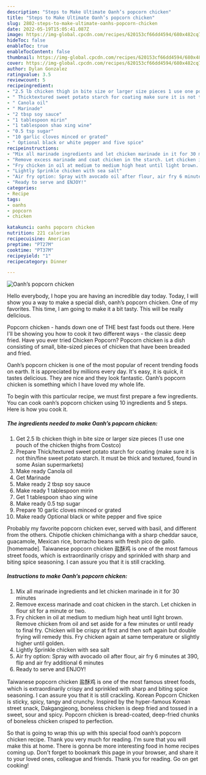 ```yaml
---
description: "Steps to Make Ultimate Oanh’s popcorn chicken"
title: "Steps to Make Ultimate Oanh’s popcorn chicken"
slug: 2802-steps-to-make-ultimate-oanhs-popcorn-chicken
date: 2022-05-19T15:05:41.087Z
image: https://img-global.cpcdn.com/recipes/620153cf66dd4594/680x482cq70/oanhs-popcorn-chicken-recipe-main-photo.jpg
hideToc: false
enableToc: true
enableTocContent: false
thumbnail: https://img-global.cpcdn.com/recipes/620153cf66dd4594/680x482cq70/oanhs-popcorn-chicken-recipe-main-photo.jpg
cover: https://img-global.cpcdn.com/recipes/620153cf66dd4594/680x482cq70/oanhs-popcorn-chicken-recipe-main-photo.jpg
author: Dylan Gonzalez
ratingvalue: 3.5
reviewcount: 5
recipeingredient:
- "2.5 lb chicken thigh in bite size or larger size pieces 1 use one pouch of the chicken thighs from Costco"
- " Thicktextured sweet potato starch for coating make sure it is not thinfine sweet potato starch It must be thick and textured found in some Asian supermarkets"
- " Canola oil"
- " Marinade"
- "2 tbsp soy sauce"
- "1 tablespoon mirin"
- "1 tablespoon shao xing wine"
- "0.5 tsp sugar"
- "10 garlic cloves minced or grated"
- " Optional black or white pepper and five spice"
recipeinstructions:
- "Mix all marinade ingredients and let chicken marinade in it for 30 minutes"
- "Remove excess marinade and coat chicken in the starch. Let chicken in flour sit for a minute or two."
- "Fry chicken in oil at medium to medium high heat until light brown. Remove chicken from oil and set aside for a few minutes or until ready to final fry. Chicken will be crispy at first and then soft again but double frying will remedy this.   Fry chicken again at same temperature or slightly higher until golden."
- "Lightly Sprinkle chicken with sea salt"
- "Air fry option: Spray with avocado oil after flour, air fry 6 minutes at 390, flip and air fry additional 6 minutes"
- "Ready to serve and ENJOY!"
categories:
- Recipe
tags:
- oanhs
- popcorn
- chicken

katakunci: oanhs popcorn chicken 
nutrition: 221 calories
recipecuisine: American
preptime: "PT27M"
cooktime: "PT37M"
recipeyield: "1"
recipecategory: Dinner

---
```



![Oanh’s popcorn chicken](https://img-global.cpcdn.com/recipes/620153cf66dd4594/680x482cq70/oanhs-popcorn-chicken-recipe-main-photo.jpg)

Hello everybody, I hope you are having an incredible day today. Today, I will show you a way to make a special dish, oanh’s popcorn chicken. One of my favorites. This time, I am going to make it a bit tasty. This will be really delicious.

Popcorn chicken - hands down one of THE best fast foods out there. Here I&#39;ll be showing you how to cook it two different ways - the classic deep fried. Have you ever tried Chicken Popcorn? Popcorn chicken is a dish consisting of small, bite-sized pieces of chicken that have been breaded and fried.

Oanh’s popcorn chicken is one of the most popular of recent trending foods on earth. It is appreciated by millions every day. It's easy, it is quick, it tastes delicious. They are nice and they look fantastic. Oanh’s popcorn chicken is something which I have loved my whole life.


To begin with this particular recipe, we must first prepare a few ingredients. You can cook oanh’s popcorn chicken using 10 ingredients and 5 steps. Here is how you cook it.

<!--inarticleads1-->

##### The ingredients needed to make Oanh’s popcorn chicken:

1. Get 2.5 lb chicken thigh in bite size or larger size pieces (1 use one pouch of the chicken thighs from Costco)
1. Prepare  Thick/textured sweet potato starch for coating (make sure it is not thin/fine sweet potato starch. It must be thick and textured, found in some Asian supermarkets)
1. Make ready  Canola oil
1. Get  Marinade
1. Make ready 2 tbsp soy sauce
1. Make ready 1 tablespoon mirin
1. Get 1 tablespoon shao xing wine
1. Make ready 0.5 tsp sugar
1. Prepare 10 garlic cloves minced or grated
1. Make ready  Optional black or white pepper and five spice


Probably my favorite popcorn chicken ever, served with basil, and different from the others. Chipotle chicken chimichanga with a sharp cheddar sauce, guacamole, Mexican rice, borracho beans with fresh pico de gallo. [homemade]. Taiwanese popcorn chicken 盐酥鸡 is one of the most famous street foods, which is extraordinarily crispy and sprinkled with sharp and biting spice seasoning. I can assure you that it is still crackling. 

<!--inarticleads2-->

##### Instructions to make Oanh’s popcorn chicken:

1. Mix all marinade ingredients and let chicken marinade in it for 30 minutes
1. Remove excess marinade and coat chicken in the starch. Let chicken in flour sit for a minute or two.
1. Fry chicken in oil at medium to medium high heat until light brown. Remove chicken from oil and set aside for a few minutes or until ready to final fry. Chicken will be crispy at first and then soft again but double frying will remedy this.   Fry chicken again at same temperature or slightly higher until golden.
1. Lightly Sprinkle chicken with sea salt
1. Air fry option: Spray with avocado oil after flour, air fry 6 minutes at 390, flip and air fry additional 6 minutes
1. Ready to serve and ENJOY!

Taiwanese popcorn chicken 盐酥鸡 is one of the most famous street foods, which is extraordinarily crispy and sprinkled with sharp and biting spice seasoning. I can assure you that it is still crackling. Korean Popcorn Chicken is sticky, spicy, tangy and crunchy. Inspired by the hyper-famous Korean street snack, Dakgangjeong, boneless chicken is deep fried and tossed in a sweet, sour and spicy. Popcorn chicken is bread-coated, deep-fried chunks of boneless chicken crisped to perfection. 

So that is going to wrap this up with this special food oanh’s popcorn chicken recipe. Thank you very much for reading. I'm sure that you will make this at home. There is gonna be more interesting food in home recipes coming up. Don't forget to bookmark this page in your browser, and share it to your loved ones, colleague and friends. Thank you for reading. Go on get cooking!
